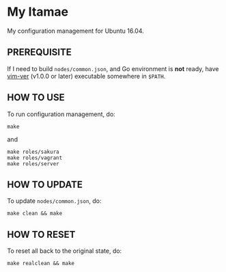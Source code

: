 My Itamae
=========

My configuration management for Ubuntu 16.04.

PREREQUISITE
------------

If I need to build `nodes/common.json`, and Go environment is **not** ready,
have [vim-ver](https://github.com/yowcow/vim-ver/releases) (v1.0.0 or later) executable somewhere in `$PATH`.

HOW TO USE
----------

To run configuration management, do:

```
make
```

and

```
make roles/sakura
make roles/vagrant
make roles/server
```

HOW TO UPDATE
-------------

To update `nodes/common.json`, do:

```
make clean && make
```

HOW TO RESET
------------

To reset all back to the original state, do:

```
make realclean && make
```

